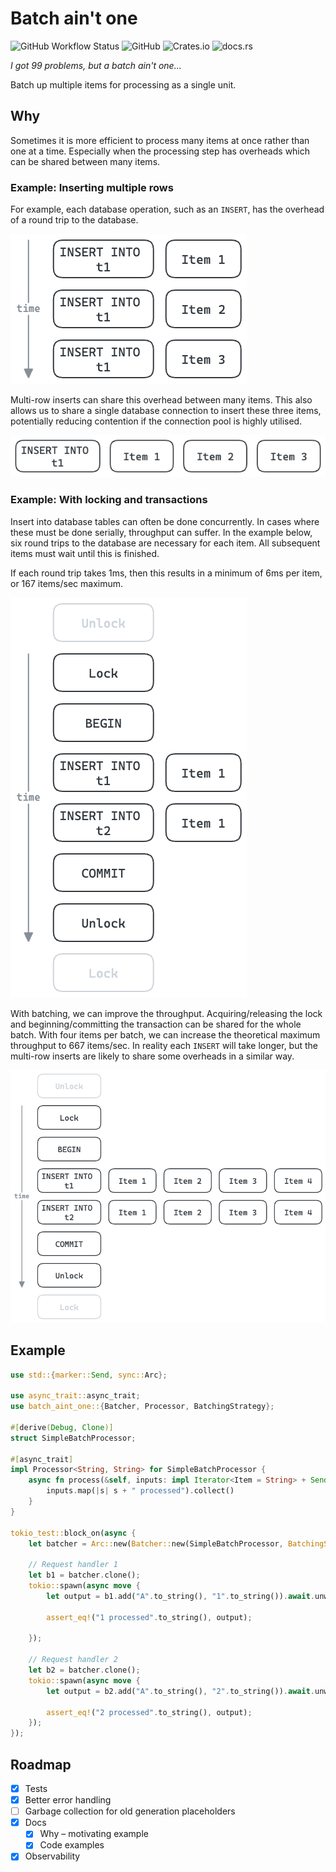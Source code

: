# Batch ain't one

![GitHub Workflow Status](https://img.shields.io/github/actions/workflow/status/ThomWright/batch-aint-one/ci.yaml?branch=main)
![GitHub](https://img.shields.io/github/license/ThomWright/batch-aint-one)
![Crates.io](https://img.shields.io/crates/v/batch-aint-one)
![docs.rs](https://img.shields.io/docsrs/batch-aint-one)

_I got 99 problems, but a batch ain't one..._

Batch up multiple items for processing as a single unit.

## Why

Sometimes it is more efficient to process many items at once rather than one at a time. Especially when the processing step has overheads which can be shared between many items.

### Example: Inserting multiple rows

For example, each database operation, such as an `INSERT`, has the overhead of a round trip to the database.

![Unbatched example](./docs/images/example-insert-unbatched.png)

Multi-row inserts can share this overhead between many items. This also allows us to share a single database connection to insert these three items, potentially reducing contention if the connection pool is highly utilised.

![Batched example](./docs/images/example-insert-batched.png)

### Example: With locking and transactions

Insert into database tables can often be done concurrently. In cases where these must be done serially, throughput can suffer. In the example below, six round trips to the database are necessary for each item. All subsequent items must wait until this is finished.

If each round trip takes 1ms, then this results in a minimum of 6ms per item, or 167 items/sec maximum.

![Unbatched example](./docs/images/example-unbatched.png)

With batching, we can improve the throughput. Acquiring/releasing the lock and beginning/committing the transaction can be shared for the whole batch. With four items per batch, we can increase the theoretical maximum throughput to 667 items/sec. In reality each `INSERT` will take longer, but the multi-row inserts are likely to share some overheads in a similar way.

![Batched example](./docs/images/example-batched.png)

## Example

```rust
use std::{marker::Send, sync::Arc};

use async_trait::async_trait;
use batch_aint_one::{Batcher, Processor, BatchingStrategy};

#[derive(Debug, Clone)]
struct SimpleBatchProcessor;

#[async_trait]
impl Processor<String, String> for SimpleBatchProcessor {
    async fn process(&self, inputs: impl Iterator<Item = String> + Send) -> Vec<String> {
        inputs.map(|s| s + " processed").collect()
    }
}

tokio_test::block_on(async {
    let batcher = Arc::new(Batcher::new(SimpleBatchProcessor, BatchingStrategy::Size(2)));

    // Request handler 1
    let b1 = batcher.clone();
    tokio::spawn(async move {
        let output = b1.add("A".to_string(), "1".to_string()).await.unwrap();

        assert_eq!("1 processed".to_string(), output);

    });

    // Request handler 2
    let b2 = batcher.clone();
    tokio::spawn(async move {
        let output = b2.add("A".to_string(), "2".to_string()).await.unwrap();

        assert_eq!("2 processed".to_string(), output);
    });
});
```

## Roadmap

- [x] Tests
- [x] Better error handling
- [ ] Garbage collection for old generation placeholders
- [x] Docs
  - [x] Why – motivating example
  - [x] Code examples
- [x] Observability
